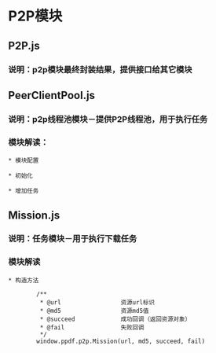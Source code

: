 # P2P模块

## P2P.js
### 说明：p2p模块最终封装结果，提供接口给其它模块

## PeerClientPool.js
### 说明：p2p线程池模块－提供P2P线程池，用于执行任务

### 模块解读：
    * 模块配置

    * 初始化

    * 增加任务

## Mission.js
### 说明：任务模块－用于执行下载任务

### 模块解读
    * 构造方法

            /**
             * @url                 资源url标识
             * @md5                 资源md5值
             * @succeed             成功回调（返回资源对象）
             * @fail                失败回调
             */
            window.ppdf.p2p.Mission(url, md5, succeed, fail)